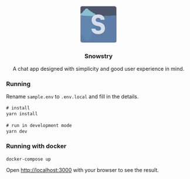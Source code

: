 <div align="center">
   <a href="https://github.com/snowstry/snowstry">
    <img src="./public/Snowstry.png" alt="Logo" width="20%">
   </a>

   <h3 align="center">Snowstry</h3>

   <p align="center">
   A chat app designed with simplicity and good user experience in mind.
   </p>
</div>

### Running

Rename `sample.env` to `.env.local` and fill in the details.

```
# install
yarn install

# run in development mode
yarn dev
```

### Running with docker

```
docker-compose up
```

Open [http://localhost:3000](http://localhost:3000) with your browser to see the result.
